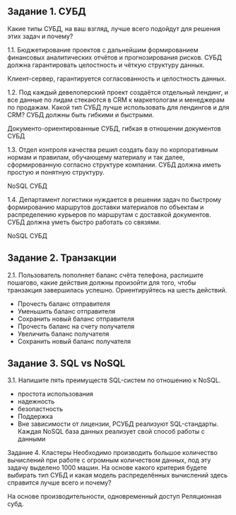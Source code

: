 ## Задание 1. СУБД
Какие типы СУБД, на ваш взгляд, лучше всего подойдут для решения этих задач и почему?

1.1. Бюджетирование проектов с дальнейшим формированием финансовых аналитических отчётов и прогнозирования рисков. СУБД должна гарантировать целостность и чёткую структуру данных.

Клиент-сервер, гарантируется согласованность и целостность данных.

1.2. Под каждый девелоперский проект создаётся отдельный лендинг, и все данные по лидам стекаются в CRM к маркетологам и менеджерам по продажам. Какой тип СУБД лучше использовать для лендингов и для CRM? СУБД должны быть гибкими и быстрыми.

Документо-ориентированные СУБД, гибкая в отношении документов СУБД

1.3. Отдел контроля качества решил создать базу по корпоративным нормам и правилам, обучающему материалу и так далее, сформированную согласно структуре компании. СУБД должна иметь простую и понятную структуру.

NoSQL СУБД

1.4. Департамент логистики нуждается в решении задач по быстрому формированию маршрутов доставки материалов по объектам и распределению курьеров по маршрутам с доставкой документов. СУБД должна уметь быстро работать со связями.

NoSQL СУБД

## Задание 2. Транзакции

2.1. Пользователь пополняет баланс счёта телефона, распишите пошагово, какие действия должны произойти для того, чтобы транзакция завершилась успешно. Ориентируйтесь на шесть действий.

* Прочесть баланс отправителя
* Уменьшить баланс отправителя
* Сохранить новый баланс отправителя
* Прочесть баланс на счету получателя
* Увеличить баланс получателя
* Сохранить новый баланс получателя

## Задание 3. SQL vs NoSQL

3.1. Напишите пять преимуществ SQL-систем по отношению к NoSQL.
* простота использования
* надежность
* безопастность
* Поддержка
* Вне зависимости от лицензии, РСУБД реализуют SQL-стандарты. Каждая NoSQL база данных реализует свой способ работы с данными

Задание 4. Кластеры
Необходимо производить большое количество вычислений при работе с огромным количеством данных, под эту задачу выделено 1000 машин.
На основе какого критерия будете выбирать тип СУБД и какая модель распределённых вычислений здесь справится лучше всего и почему?

На основе производительности, одновременный доступ
Реляционная субд.
